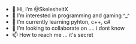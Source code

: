 - 👋 Hi, I’m @SkelesheitX
- 👀 I’m interested in programming and gaming ^_^ 
- 🌱 I’m currently learning pyhton, c++, c#
- 💞️ I’m looking to collaborate on .... i dont know
- 📫 How to reach me ... it's secret

<!---
SkelesheitX/SkelesheitX is a ✨ special ✨ repository because its `README.md` (this file) appears on your GitHub profile.
You can click the Preview link to take a look at your changes.
--->

